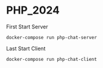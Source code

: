 # PHP_2024

First Start Server

`docker-compose run php-chat-server
`

Last Start Client 

`docker-compose run php-chat-client
`
